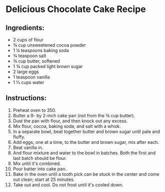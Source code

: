 # Delicious Chocolate Cake Recipe

## Ingredients:
- 2 cups of flour
- ¾ cup unsweetened cocoa powder 
- 1 ¼ teaspoons baking soda 
- ¾ teaspoon salt 
- ¾ cup butter, softened 
- 1 ¾ cup packed light brown sugar 
- 2 large eggs 
- 1 teaspoon vanilla 
- 1 ⅓ cups water

## Instructions:
1. Preheat oven to 350. 
2. Butter a 9- by 2-inch cake pan (not from the ¾ cup butter). 
3. Dust the pan with flour, and then knock out any excess. 
4. Mix flour, cocoa, baking soda, and salt with a whisk. 
5. In a separate bowl, beat together butter and brown sugar until pale and fluffy. 
6. Add eggs, one at a time, to the butter and brown sugar, mix after each. 
7. Beat vanilla in. 
8. And flour mixture and water to the bowl in batches. Both the first and last batch should be flour. 
9. Mix until it's combined. 
10. Pour batter into cake pan. 
11. Bake in the oven until a tooth pick can be stuck in the center and come out clean; start at 25 minutes. 
12. Take out and cool. Do not frost until it's cooled down.
